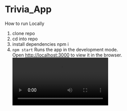 # Trivia_App

How to run Locally
1. clone repo
2. cd into repo 
3. install dependencies npm i
4.  `npm start` Runs the app in the development mode.\
Open [http://localhost:3000](http://localhost:3000) to view it in the browser.
![ScreenRecording](https://github.com/imorales01/Trivia_App/blob/main/Screen_Recording_Trivia_App.mov)
